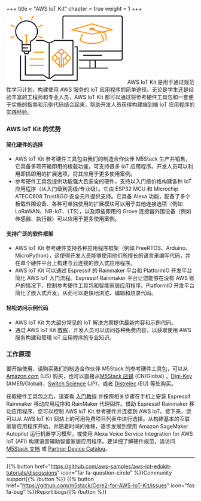 +++
title = "AWS IoT Kit"
chapter = true
weight = 1
+++
![Kit Logo](AWS_IoT_Kit_Logo-320px_193px.png)
AWS IoT Kit 是用于通过规范性学习计划，构建使用 AWS 服务的 IoT 应用程序的简单途径。无论是学生还是经验丰富的工程师和专业人员，AWS IoT Kit 都可以通过将参考硬件工具包和一套便于实施的指南和示例代码结合起来，帮助开发人员获得构建端到端 IoT 应用程序的实践经验。

### AWS IoT Kit 的优势
#### 简化硬件的选择
- AWS IoT Kit 参考硬件工具包由我们的制造合作伙伴 M5Stack 生产并销售，它具备多项开箱即用的板载功能，可支持很多 IoT 应用程序。开发人员可以利用即插即用的扩展选项，将其应用于更多使用案例。
- 参考硬件工具包提供功能强大且安全的硬件，支持以入门级价格构建各种 IoT 应用程序（从入门级到高级/专业级）。它由 ESP32 MCU 和 Microchip ATECC608 Trust&GO 安全元件提供支持。它具备 Alexa 功能，配备了多个板载外围设备、各种可单独使用的扩展模块可以用于其他连接选项（例如 LoRaWAN、NB-IoT、LTS），以及即插即用的 Grove 连接器外围设备（例如传感器、执行器）可以应用于更多使用案例。

#### 支持广泛的软件框架
- AWS IoT Kit 参考硬件支持各种应用程序框架（例如 FreeRTOS、Arduino、MicroPython），这使得开发人员能够使用他们所擅长的语言来编写代码，并在单个硬件平台上构建与云连接的嵌入式应用程序。
- AWS IoT Kit 可以通过 Espressif 的 Rainmaker 平台和 PlatformIO 开发平台简化 AWS IoT 入门流程。Espressif Rainmaker 平台让您能够在没有 AWS 账户的情况下，控制参考硬件工具包和智能家居应用程序。PlatformIO 开发平台简化了嵌入式开发，从而可以更快地浏览、编辑和烧录代码。

#### 轻松访问示例代码
- AWS IoT Kit 为大部分常见的 IoT 解决方案提供最新内容和示例代码。
- 通过 AWS IoT Kit [教程](https://edukit.workshop.aws/cn/getting-started.html)，开发人员可以访问各种免费内容，以获取使用 AWS 服务构建和管理 IoT 应用程序的专业知识。

### 工作原理
要开始使用，请购买我们的制造合作伙伴 M5Stack 的参考硬件工具包，可以从 [Amazon.com](https://www.amazon.com/dp/B08VGRZYJR/) (US) 购买，也可以直接从[M5Stack 店铺](https://m5stack.com/products/m5stack-core2-esp32-iot-development-kit-for-aws-iot-edukit) (CN/Global) ，[Digi-Key](https://www.digikey.com/en/products/detail/m5stack-technology-co-ltd/K010-AWS/13562927) (AMER/Global)，[Switch Science](https://www.switch-science.com/catalog/6784/) (JP)，或者 [Distrelec](https://www.distrelec.biz/en/esp32-m5core2-iot-development-kit-for-aws-iot-edukit-m5stack-k010-aws/p/30196462) (EU) 等处购买。

获取硬件工具包之后，请查看 [入门教程](https://edukit.workshop.aws/cn/getting-started.html) 并按照相关步骤在手机上安装 Espressif Rainmaker 移动应用程序和 RainMaker 代理固件。借助 Espressif Rainmaker 移动应用程序，您可以控制 AWS IoT Kit 参考硬件并连接到 AWS IoT。接下来，您可以从 AWS IoT Kit 网站上的可用免费项目列表中进行选择。从构建基本的互联家居应用程序开始，并随着时间的推移，逐步发展到使用 Amazon SageMaker Autopilot 运行机器学习模型，或使用 Alexa Voice Service Integration for AWS IoT (AFI) 构建语音辅助智能家居应用程序。要详细了解硬件规范，请访问 [M5Stack 文档](https://docs.m5stack.com/#/en/core/core2_for_aws)  或 [Partner Device Catalog](https://devices.amazonaws.com/detail/a3G0h000007djMLEAY)。

---
{{% button href="https://github.com/aws-samples/aws-iot-edukit-tutorials/discussions" icon="far fa-question-circle" %}}Community support{{% /button %}} {{% button href="https://github.com/m5stack/Core2-for-AWS-IoT-Kit/issues" icon="fas fa-bug" %}}Report bugs{{% /button %}}